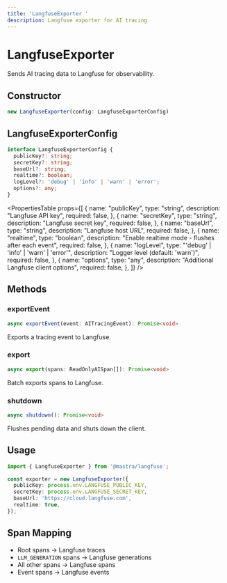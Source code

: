 ```yaml
---
title: 'LangfuseExporter '
description: Langfuse exporter for AI tracing
---
```


# LangfuseExporter

Sends AI tracing data to Langfuse for observability.

## Constructor

```typescript
new LangfuseExporter(config: LangfuseExporterConfig)
```

## LangfuseExporterConfig

```typescript
interface LangfuseExporterConfig {
  publicKey?: string;
  secretKey?: string;
  baseUrl?: string;
  realtime?: boolean;
  logLevel?: 'debug' | 'info' | 'warn' | 'error';
  options?: any;
}
```

<PropertiesTable
props={[
{
name: "publicKey",
type: "string",
description: "Langfuse API key",
required: false,
},
{
name: "secretKey",
type: "string",
description: "Langfuse secret key",
required: false,
},
{
name: "baseUrl",
type: "string",
description: "Langfuse host URL",
required: false,
},
{
name: "realtime",
type: "boolean",
description: "Enable realtime mode - flushes after each event",
required: false,
},
{
name: "logLevel",
type: "'debug' | 'info' | 'warn' | 'error'",
description: "Logger level (default: 'warn')",
required: false,
},
{
name: "options",
type: "any",
description: "Additional Langfuse client options",
required: false,
},
]}
/>

## Methods

### exportEvent

```typescript
async exportEvent(event: AITracingEvent): Promise<void>
```

Exports a tracing event to Langfuse.

### export

```typescript
async export(spans: ReadOnlyAISpan[]): Promise<void>
```

Batch exports spans to Langfuse.

### shutdown

```typescript
async shutdown(): Promise<void>
```

Flushes pending data and shuts down the client.

## Usage

```typescript
import { LangfuseExporter } from '@mastra/langfuse';

const exporter = new LangfuseExporter({
  publicKey: process.env.LANGFUSE_PUBLIC_KEY,
  secretKey: process.env.LANGFUSE_SECRET_KEY,
  baseUrl: 'https://cloud.langfuse.com',
  realtime: true,
});
```

## Span Mapping

- Root spans → Langfuse traces
- `LLM_GENERATION` spans → Langfuse generations
- All other spans → Langfuse spans
- Event spans → Langfuse events
